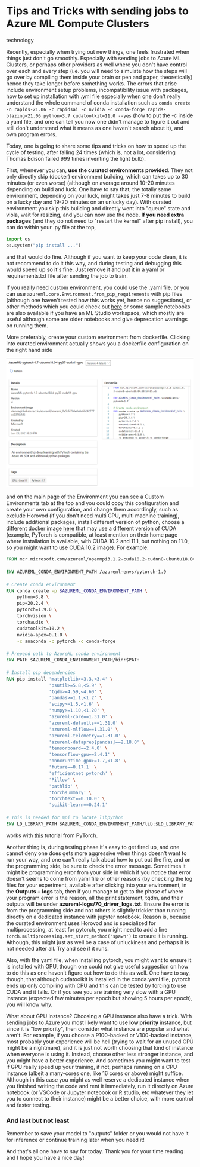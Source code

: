 # Tips and Tricks with sending jobs to Azure ML Compute Clusters
technology

Recently, especially when trying out new things, one feels frustrated when things just don't go smoothly. Especially with sending jobs to Azure ML Clusters, or perhaps other providers as well where you don't have control over each and every step (i.e. you will need to simulate how the steps will go over by compiling them inside your brain or pen and paper, theoretically) hence they take longer before something works. The errors that arise include environment setup problems, incompatibility issue with packages, how to set up installation with .yml file especially when one don't really understand the whole command of conda installation such as `conda create -n rapids-21.06 -c rapidsai -c nvidia -c conda-forge rapids-blazing=21.06 python=3.7 cudatoolkit=11.0 --yes` (how to put the -c inside a yaml file, and one can tell you now one didn't manage to figure it out and still don't understand what it means as one haven't search about it), and own program errors. 

Today, one is going to share some tips and tricks on how to speed up the cycle of testing, after failing 24 times (which is, not a lot, considering Thomas Edison failed 999 times inventing the light bulb). 

First, whenever you can, **use the curated environments provided**. They not only directly skip (docker) environment building, which can takes up to 30 minutes (or even worse) (although on average around 10-20 minutes depending on build and luck. One have to say that, the totally same environment, depending on your luck, might takes just 7-8 minutes to build on a lucky day and 19-20 minutes on an unlucky day). With curated environment you skip this building and directly went into "queue" state and viola, wait for resizing, and you can now use the node. **If you need extra packages** (and they do not need to "restart the kernel" after pip install), you can do within your .py file at the top, 
```python
import os
os.system("pip install ...")
```
and that would do fine. Although if you want to keep your code clean, it is not recommend to do it this way, and during testing and debugging this would speed up so it's fine. Just remove it and put it in a yaml or requirements.txt file after sending the job to train. 

If you really need custom environment, you could use the .yaml file, or you can use `azureml.core.Environment.from_pip_requirements` with pip files (although one haven't tested how this works yet, hence no suggestions), or other methods which you could check out [here](https://docs.microsoft.com/en-us/azure/machine-learning/how-to-use-environments) or some sample notebooks are also available if you have an ML Studio workspace, which mostly are useful although some are older notebooks and give deprecation warnings on running them. 

More preferably, create your custom environment from dockerfile. Clicking into curated environment actually shows you a dockerfile configuration on the right hand side

![](assets/images/AzureML1.png "Curated environment DockerFile configuration")

and on the main page of the Environment you can see a Custom Environments tab at the top and you could copy this configuration and create your own configuration, and change them accordingly, such as exclude Horovod (if you don't need multi GPU, multi machine training), include additional packages, install different version of python, choose a different docker image [here](https://hub.docker.com/_/microsoft-azureml) that may use a different version of CUDA (example, PyTorch is compatible, at least mention on their home page where installation is available, with CUDA 10.2 and 11.1, but nothing on 11.0, so you might want to use CUDA 10.2 image). For example: 
```dockerfile
FROM mcr.microsoft.com/azureml/openmpi3.1.2-cuda10.2-cudnn8-ubuntu18.04

ENV AZUREML_CONDA_ENVIRONMENT_PATH /azureml-envs/pytorch-1.9

# Create conda environment
RUN conda create -p $AZUREML_CONDA_ENVIRONMENT_PATH \
    python=3.8 \
    pip=20.2.4 \
    pytorch=1.9.0 \
    torchvision \
    torchaudio \
    cudatoolkit=10.2 \
    nvidia-apex=0.1.0 \
    -c anaconda -c pytorch -c conda-forge

# Prepend path to AzureML conda environment
ENV PATH $AZUREML_CONDA_ENVIRONMENT_PATH/bin:$PATH

# Install pip dependencies
RUN pip install 'matplotlib>=3.3,<3.4' \
                'psutil>=5.8,<5.9' \
                'tqdm>=4.59,<4.60' \
                'pandas>=1.1,<1.2' \
                'scipy>=1.5,<1.6' \
                'numpy>=1.10,<1.20' \
                'azureml-core==1.31.0' \
                'azureml-defaults==1.31.0' \
                'azureml-mlflow==1.31.0' \
                'azureml-telemetry==1.31.0' \
                'azureml-dataprep[pandas]==2.18.0' \
                'tensorboard==2.4.0' \
                'tensorflow-gpu==2.4.1' \
                'onnxruntime-gpu>=1.7,<1.8' \
                'future==0.17.1' \
                'efficientnet_pytorch' \
                'Pillow' \
                'pathlib' \
                'torchsummary' \
                'torchtext==0.10.0' \
                'scikit-learn==0.24.1'

# This is needed for mpi to locate libpython
ENV LD_LIBRARY_PATH $AZUREML_CONDA_ENVIRONMENT_PATH/lib:$LD_LIBRARY_PATH
```
works with [this](https://pytorch.org/tutorials/beginner/transformer_tutorial.html) tutorial from PyTorch. 

Another thing is, during testing phase it's easy to get fired up, and one cannot deny one does gets more aggressive when things doesn't want to run your way, and one can't really talk about how to put out the fire, and on the programming side, be sure to check the error message. Sometimes it might be programming error from your side in which if you notice that error doesn't seems to come from yaml file or other reasons (by checking the log files for your experiment, available after clicking into your environment, in the **Outputs + logs** tab, then if you manage to get to the phase of where your program error is the reason, all the print statement, tqdm, and their outputs will be under **azureml-logs/70_driver_logs.txt**. Ensure the error is from the programming side and not others is slightly trickier than running directly on a dedicated instance with jupyter notebook. Reason is, because the curated environment uses Horovod and is specialized for multiprocessing, at least for pytorch, you might need to add a line `torch.multiprocessing.set_start_method('spawn')` to ensure it is running. Although, this might just as well be a case of unluckiness and perhaps it is not needed after all. Try and see if it runs. 

Also, with the yaml file, when installing pytorch, you might want to ensure it is installed with GPU, though one could not give useful suggestion on how to do this as one haven't figure out how to do this as well. One have to say, though, that although cudatoolkit is installed in the conda.yaml file, pytorch ends up only compiling with CPU and this can be tested by forcing to use CUDA and it fails. Or if you see you are training very slow with a GPU instance (expected few minutes per epoch but showing 5 hours per epoch), you will know why. 

What about GPU instance? Choosing a GPU instance also have a trick. With sending jobs to Azure you most likely want to use **low priority** instance, but since it is "low priority", then consider what instance are popular and what aren't. For example, if you choose a P100-backed or V100-backed instance, most probably your experience will be hell (trying to wait for an unused GPU might be a nightmare), and it is just not worth choosing that kind of instance when everyone is using it. Instead, choose other less stronger instance, and you might have a better experience. And sometimes you might want to test if GPU really speed up your training, if not, perhaps running on a CPU instance (albeit a many-cores one, like 16 cores or above) might suffice. Although in this case you might as well reserve a dedicated instance when you finished writing the code and rent it immediately, run it directly on Azure notebook (or VSCode or Jupyter notebook or R studio, etc whatever they let you to connect to their instance) might be a better choice, with more control and faster testing. 

### And last but not least
Remember to save your model to "outputs" folder or you would not have it for inference or continue training later when you need it! 

And that's all one have to say for today. Thank you for your time reading and I hope you have a nice day! 
